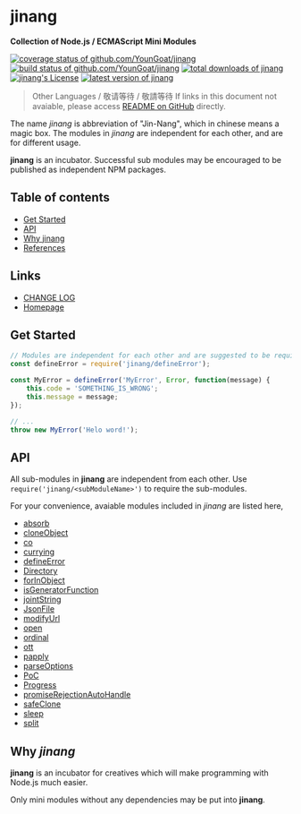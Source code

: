 #	jinang
__Collection of Node.js / ECMAScript Mini Modules__

[![coverage status of github.com/YounGoat/jinang](https://img.shields.io/coveralls/YounGoat/jinang/master.svg)](https://coveralls.io/github/YounGoat/jinang2?branch=master)
[![build status of github.com/YounGoat/jinang](https://travis-ci.org/YounGoat/jinang.svg?branch=master)](https://travis-ci.org/YounGoat/jinang)
[![total downloads of jinang](https://img.shields.io/npm/dt/jinang.svg)](https://www.npmjs.com/package/jinang)
[![jinang's License](https://img.shields.io/npm/l/jinang.svg)](https://www.npmjs.com/package/jinang)
[![latest version of jinang](https://img.shields.io/npm/v/jinang.svg)](https://www.npmjs.com/package/jinang)


>	Other Languages / 敬请等待 / 敬請等待
>	If links in this document not avaiable, please access [README on GitHub](https://github.com/YounGoat/jinang/blob/master/README.md) directly.

The name *jinang* is abbreviation of "Jin-Nang", which in chinese means a magic box. The modules in *jinang* are independent for each other, and are for different usage.

__jinang__ is an incubator. Successful sub modules may be encouraged to be published as independent NPM packages.

##	Table of contents

*	[Get Started](#get-started)
*	[API](#api)
*	[Why jinang](#why-jinang)
*	[References](#references)

##	Links

*	[CHANGE LOG](./CHANGELOG.md)
*	[Homepage](https://github.com/YounGoat/jinang)

##	Get Started

```javascript
// Modules are independent for each other and are suggested to be required independently.
const defineError = require('jinang/defineError');

const MyError = defineError('MyError', Error, function(message) {
    this.code = 'SOMETHING_IS_WRONG';
    this.message = message;
});

// ...
throw new MyError('Helo word!');
```

##	API

All sub-modules in __jinang__ are independent from each other. Use `require('jinang/<subModuleName>')` to require the sub-modules.

For your convenience, avaiable modules included in *jinang* are listed here,

*   [absorb](./docs/absorb.md)
*   [cloneObject](./docs/cloneObject.md)
*   [co](./docs/co.md)
*   [currying](./docs/currying.md)
*   [defineError](./docs/defineError.md)
*   [Directory](./docs/Directory.md)
*   [forInObject](./docs/forInObject.md)
*   [isGeneratorFunction](./docs/isGeneratorFunction.md)
*   [jointString](./docs/jointString.md)
*   [JsonFile](./docs/JsonFile.md)
*   [modifyUrl](./docs/modifyUrl.md)
*   [open](./docs/open.md)
*   [ordinal](./docs/ordinal.md)
*   [ott](./docs/ott.md)
*   [papply](./docs/papply.md)
*   [parseOptions](./docs/parseOptions.md)
*   [PoC](./docs/PoC.md)
*   [Progress](./docs/Progress.md)
*   [promiseRejectionAutoHandle](./docs/promiseRejectionAutoHandle.md)
*   [safeClone](./docs/safeClone.md)
*   [sleep](./docs/sleep.md)
*   [split](./docs/split.md)

##  Why *jinang*

__jinang__ is an incubator for creatives which will make programming with Node.js much easier. 

Only mini modules without any dependencies may be put into __jinang__.
